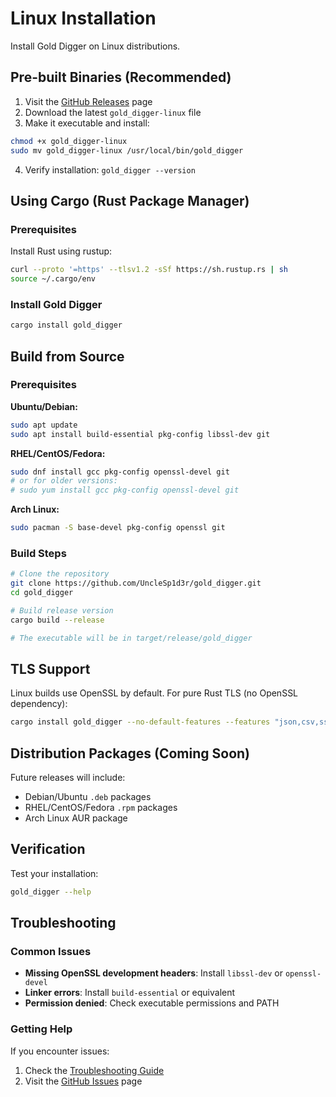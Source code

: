 # Linux Installation

Install Gold Digger on Linux distributions.

## Pre-built Binaries (Recommended)

1. Visit the [GitHub Releases](https://github.com/UncleSp1d3r/gold_digger/releases) page
2. Download the latest `gold_digger-linux` file
3. Make it executable and install:

```bash
chmod +x gold_digger-linux
sudo mv gold_digger-linux /usr/local/bin/gold_digger
```

4. Verify installation: `gold_digger --version`

## Using Cargo (Rust Package Manager)

### Prerequisites

Install Rust using rustup:

```bash
curl --proto '=https' --tlsv1.2 -sSf https://sh.rustup.rs | sh
source ~/.cargo/env
```

### Install Gold Digger

```bash
cargo install gold_digger
```

## Build from Source

### Prerequisites

**Ubuntu/Debian:**

```bash
sudo apt update
sudo apt install build-essential pkg-config libssl-dev git
```

**RHEL/CentOS/Fedora:**

```bash
sudo dnf install gcc pkg-config openssl-devel git
# or for older versions:
# sudo yum install gcc pkg-config openssl-devel git
```

**Arch Linux:**

```bash
sudo pacman -S base-devel pkg-config openssl git
```

### Build Steps

```bash
# Clone the repository
git clone https://github.com/UncleSp1d3r/gold_digger.git
cd gold_digger

# Build release version
cargo build --release

# The executable will be in target/release/gold_digger
```

## TLS Support

Linux builds use OpenSSL by default. For pure Rust TLS (no OpenSSL dependency):

```bash
cargo install gold_digger --no-default-features --features "json,csv,ssl-rustls,additional_mysql_types,verbose"
```

## Distribution Packages (Coming Soon)

Future releases will include:

- Debian/Ubuntu `.deb` packages
- RHEL/CentOS/Fedora `.rpm` packages
- Arch Linux AUR package

## Verification

Test your installation:

```bash
gold_digger --help
```

## Troubleshooting

### Common Issues

- **Missing OpenSSL development headers**: Install `libssl-dev` or `openssl-devel`
- **Linker errors**: Install `build-essential` or equivalent
- **Permission denied**: Check executable permissions and PATH

### Getting Help

If you encounter issues:

1. Check the [Troubleshooting Guide](../troubleshooting/README.md)
2. Visit the [GitHub Issues](https://github.com/UncleSp1d3r/gold_digger/issues) page
